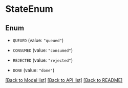 # StateEnum

## Enum


* `QUEUED` (value: `"queued"`)

* `CONSUMED` (value: `"consumed"`)

* `REJECTED` (value: `"rejected"`)

* `DONE` (value: `"done"`)


[[Back to Model list]](../README.md#documentation-for-models) [[Back to API list]](../README.md#documentation-for-api-endpoints) [[Back to README]](../README.md)


